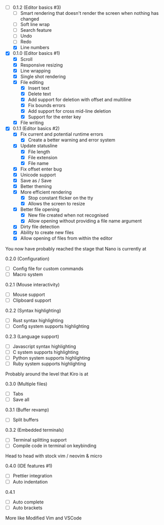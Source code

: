 - [ ] 0.1.2 (Editor basics #3)
  - [ ] Smart rendering that doesn't render the screen when nothing has changed
  - [ ] Soft line wrap
  - [ ] Search feature
  - [ ] Undo
  - [ ] Redo
  - [X] Line numbers
- [X] 0.1.0 (Editor basics #1)
  - [X] Scroll
  - [X] Responsive resizing
  - [X] Line wrapping
  - [X] Single shot rendering
  - [X] File editing
    - [X] Insert text
    - [X] Delete text
    - [X] Add support for deletion with offset and multiline
    - [X] Fix bounds errors
    - [X] Add support for cross mid-line deletion
    - [X] Support for the enter key
  - [X] File writing
- [X] 0.1.1 (Editor basics #2)
  - [X] Fix current and potential runtime errors
    - [X] Create a better warning and error system
  - [X] Update statusline
    - [X] File length
    - [X] File extension
    - [X] File name
  - [X] Fix offset enter bug
  - [X] Unicode support
  - [X] Save as / Save
  - [X] Better theming
  - [X] More efficient rendering
    - [X] Stop constant flicker on the tty
    - [X] Allows the screen to resize
  - [X] Better file opening
    - [X] New file created when not recognised
    - [X] Allow opening without providing a file name argument
  - [X] Dirty file detection
  - [X] Ability to create new files
  - [X] Allow opening of files from within the editor

You now have probably reached the stage that Nano is currently at

0.2.0 (Configuration)
- [ ] Config file for custom commands
- [ ] Macro system

0.2.1 (Mouse interactivity)
- [ ] Mouse support
- [ ] Clipboard support

0.2.2 (Syntax highlighting)
- [ ] Rust syntax highlighting
- [ ] Config system supports highlighting

0.2.3 (Language support)
- [ ] Javascript syntax highlighting
- [ ] C system supports highlighting
- [ ] Python system supports highlighting
- [ ] Ruby system supports highlighting

Probably around the level that Kiro is at 

0.3.0 (Multiple files)
- [ ] Tabs
- [ ] Save all

0.3.1 (Buffer revamp)
- [ ] Split buffers

0.3.2 (Embedded terminals)
- [ ] Terminal splitting support
- [ ] Compile code in terminal on keybinding

Head to head with stock vim / neovim & micro

0.4.0 (IDE features #1)
- [ ] Prettier integration
- [ ] Auto indentation

0.4.1
- [ ] Auto complete
- [ ] Auto brackets

More like Modified Vim and VSCode
